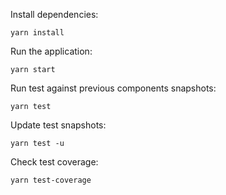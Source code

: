 Install dependencies: 
```
yarn install
```

Run the application: 
```
yarn start
```

Run test against previous components snapshots: 
```
yarn test
```

Update test snapshots: 
```
yarn test -u
```

Check test coverage:
```
yarn test-coverage
```